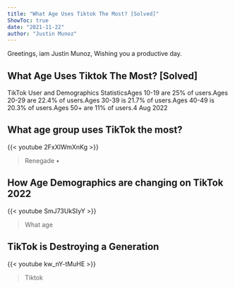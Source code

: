 ```yaml
---
title: "What Age Uses Tiktok The Most? [Solved]"
ShowToc: true 
date: "2021-11-22"
author: "Justin Munoz" 
---
```


Greetings, iam Justin Munoz, Wishing you a productive day.
## What Age Uses Tiktok The Most? [Solved]
TikTok User and Demographics StatisticsAges 10-19 are 25% of users.Ages 20-29 are 22.4% of users.Ages 30-39 is 21.7% of users.Ages 40-49 is 20.3% of users.Ages 50+ are 11% of users.4 Aug 2022

## What age group uses TikTok the most?
{{< youtube 2FxXIWmXnKg >}}
>Renegade • 

## How Age Demographics are changing on TikTok 2022
{{< youtube SmJ73UkSIyY >}}
>What age

## TikTok is Destroying a Generation
{{< youtube kw_nY-tMuHE >}}
>Tiktok

